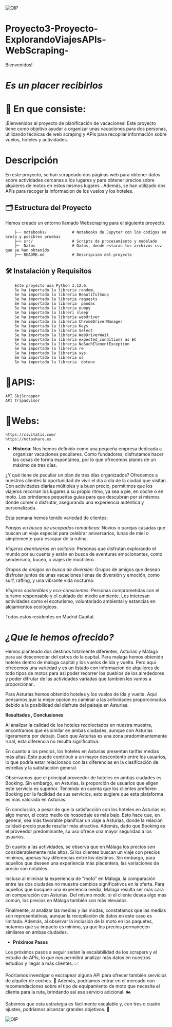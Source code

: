 ![OIP](https://github.com/user-attachments/assets/1534bc19-9221-40a8-9ead-aeca1e9e0d19)
# Proyecto3-Proyecto-ExplorandoViajesAPIs-WebScraping-


Bienvenidos! 

# *Es un placer recibirlos*


# 📝 En que consiste:

¡Bienvenidos al proyecto de planificación de vacaciones! Este proyecto tiene como objetivo ayudar a organizar unas vacaciones para dos personas, utilizando técnicas de web scraping y APIs para recopilar información sobre vuelos, hoteles y actividades.

# Descripción

En este proyecto, se han scrapeado dos páginas web para obtener datos sobre actividades cercanas a los lugares y para obtener precios sobre alquieres de motos en estos mismos lugares . Además, se han utilizado dos APIs para recoger la informacion de los vuelos y los hoteles.


## 🗂️ Estructura del Proyecto
Hemos creado un entorno llamado Webscraping para el siguiente proyecto.

        ├── notebooks/           # Notebooks de Jupyter con los codigos en bruto y posibles pruebas
        ├── src/                 # Scripts de procesamiento y modelado
        ├─  Datos                # Datos, donde estaran los archivos csv que se han obtenido
        ├── README.md            # Descripción del proyecto
      
## 🛠️ Instalación y Requisitos
        Este proyecto usa Python 3.12.6.
        Se ha importado la libreria random.
        Se ha importado la libreria BeautifulSoup
        Se ha importado la libreria requests
        Se ha importado la libreria  pandas 
        Se ha importado la libreria numpy 
        Se ha importado la libreri sleep
        Se ha importado la libreria webdriver  
        Se ha importado la libreria ChromeDriverManager 
        Se ha importado la libreria Keys  
        Se ha importado la libreria Select  
        Se ha importado la libreria WebDriverWait
        Se ha importado la libreria expected_conditions as EC
        Se ha importado la libreria NoSuchElementException 
        Se ha importado la libreria re
        Se ha importado la libreria sys
        Se ha importado la libreria os
        Se ha importado la libreria  dotenv 


# 📝APIS:
    API SkiScrapper
    API Tripadvisor

# 📝Webs:
    https://civitatis.com/
    https://motoshare.es
 
 
- **Historia**:
Nos hemos definido como una pequeña empresa dedicada a organizar vacaciones peculiares. Como fundadores, disfrutamos hacer las cosas de forma espontánea, por lo que ofrecemos planes de un máximo de tres días.

¿Y qué tiene de peculiar un plan de tres días organizados? Ofrecemos a nuestros clientes la oportunidad de vivir el día a día de la ciudad que visitan. Con actividades diarias múltiples y a buen precio, permitimos que los viajeros recorran los lugares a su propio ritmo, ya sea a pie, en coche o en moto. Les brindamos pequeñas guías para que descubran por sí mismos dónde comer o disfrutar, asegurando una experiencia auténtica y personalizada.

Esta semana hemos tenido variedad de clientes:

*Parejas en busca de escapadas románticas*: Novios o parejas casadas que buscan un viaje especial para celebrar aniversarios, lunas de miel o simplemente para escapar de la rutina.

*Viajeros aventureros en solitario*: Personas que disfrutan explorando el mundo por su cuenta y están en busca de aventuras emocionantes, como senderismo, buceo, o viajes de mochilero.

*Grupos de amigos en busca de diversión:* Grupos de amigos que desean disfrutar juntos de unas vacaciones llenas de diversión y emoción, como surf, rafting, y una vibrante vida nocturna.

*Viajeros sostenibles y eco-conscientes*: Personas comprometidas con el turismo responsable y el cuidado del medio ambiente. Les interesan actividades como el ecoturismo, voluntariado ambiental y estancias en alojamientos ecológicos.

Todos estos residentes en Madrid Capital.

# *¿Que le hemos ofrecido?*

Hemos planteado dos destinos totalmente diferentes, Asturias y Malaga para asi desconectar del estres de la capital.
Para malaga hemos obtenido hoteles dentro de malaga capital y los vuelos de ida y vuelta. Pero aqui ofrecemos una variedad y es un listado con informacion de alquileres de todo tipos de motos para asi poder recorrer los pueblos de los alrededores y poder difrutar de las actividades variadas que tambien les vamos a proporcionar..

Para Asturias hemos obtenido hoteles y los vuelos de ida y vuelta. Aqui pensamos que la mejor opcion es caminar a las actividades proporcionadas debido a la posibilidad del disfrute del paisaje en Asturias.

**Resultados , Conclusiones**

Al analizar la calidad de los hoteles recolectados en nuestra muestra, encontramos que es similar en ambas ciudades, aunque con Asturias ligeramente por debajo. Dado que Asturias es una zona predominantemente rural, esta diferencia no resulta significativa.

En cuanto a los precios, los hoteles en Asturias presentan tarifas medias más altas. Esto puede contribuir a un mayor descontento entre los usuarios, lo que podría estar relacionado con las diferencias en la clasificación de estrellas y la satisfacción general.

Observamos que el principal proveedor de hoteles en ambas ciudades es Booking. Sin embargo, en Asturias, la proporción de usuarios que eligen este servicio es superior. Teniendo en cuenta que los clientes prefieren Booking por la facilidad de sus servicios, esto sugiere que esta plataforma es más valorada en Asturias.

En conclusión, a pesar de que la satisfacción con los hoteles en Asturias es algo menor, el costo medio de hospedaje es más bajo. Esto hace que, en general, sea más favorable planificar un viaje a Asturias, donde la relación calidad-precio puede resultar más atractiva. Además, dado que Booking es el proveedor predominante, su uso ofrece una mayor seguridad a los usuarios.

En cuanto a las actividades, se observa que en Málaga los precios son considerablemente más altos. Si los clientes buscan un viaje con precios mínimos, apenas hay diferencias entre los destinos. Sin embargo, para aquellos que deseen una experiencia más placentera, las variaciones de precio son notables.

Incluso al eliminar la experiencia de "moto" en Málaga, la comparación entre las dos ciudades no muestra cambios significativos en la oferta. Para aquellos que busquen una experiencia media, Málaga resulta ser más cara en comparación con Asturias. Del mismo modo, si el cliente desea algo más común, los precios en Málaga también son más elevados.

Finalmente, al analizar las medias y las modas, constatamos que las medias son representativas, aunque la recopilación de datos en este caso es limitada. Además, al observar la inclusión de la moto en los paquetes, notamos que su impacto es mínimo, ya que los precios permanecen similares en ambas ciudades.


- **Próximos Pasos**

Los próximos pasos a seguir serían la escalabilidad de los scrapers y el estudio de APIs, lo que nos permitirá analizar más datos en nuestros estudios y llegar a más clientes. 📈

Podríamos investigar o escrapear alguna API para ofrecer también servicios de alquiler de coches. 🚗 Además, podríamos entrar en el mercado con recomendaciones sobre el tipo de equipamiento de moto que necesita el cliente para la ruta, brindando así ese servicio adicional. 🏍️

Sabemos que esta estrategia es fácilmente escalable y, con tres o cuatro ajustes, podríamos alcanzar grandes objetivos. 🌟


 

![OIP](https://github.com/user-attachments/assets/a3261f22-9193-45df-bf33-14a396dfd988)
